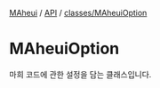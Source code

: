 [MAheui](../../README.md) / [API](../README.md/) / [classes/MAheuiOption](./MAheuiOption.md)

# MAheuiOption

마희 코드에 관한 설정을 담는 클래스입니다.
